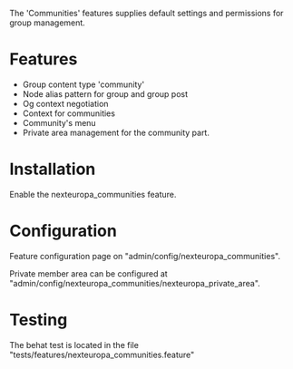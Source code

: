 The 'Communities' features supplies default settings and permissions for group management.

# Features

- Group content type 'community'
- Node alias pattern for group and group post
- Og context negotiation
- Context for communities
- Community's menu
- Private area management for the community part.

# Installation

Enable the nexteuropa_communities feature.

# Configuration

Feature configuration page on "admin/config/nexteuropa_communities".

Private member area can be configured at "admin/config/nexteuropa_communities/nexteuropa_private_area".

# Testing

The behat test is located in the file "tests/features/nexteuropa_communities.feature"
